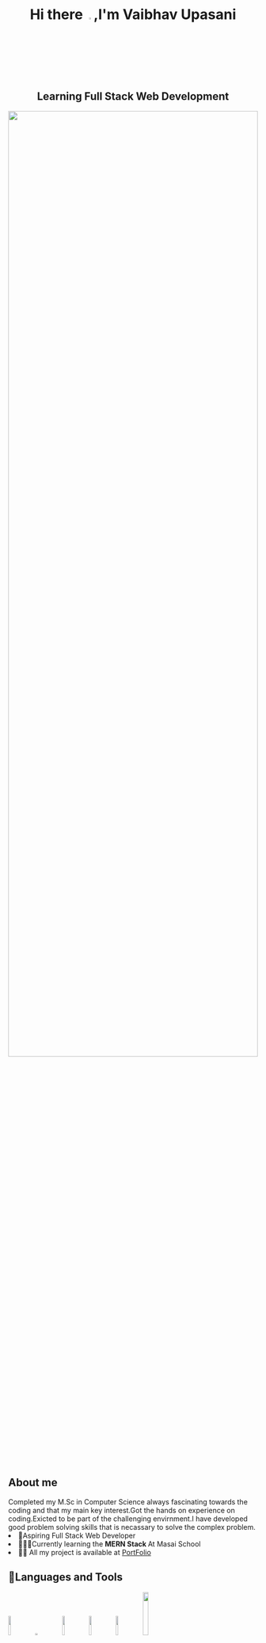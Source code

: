 <h1 align="center"> Hi there <img width="3%" height="3%" src="https://raw.githubusercontent.com/MartinHeinz/MartinHeinz/master/wave.gif">,I'm Vaibhav Upasani</h1>
<h2 align="center">Learning Full Stack Web Development </h2>
<img width="100%" height="70%" src="https://media.istockphoto.com/photos/web-development-and-web-design-concept-in-dark-blue-background-for-picture-id1291971619?b=1&k=20&m=1291971619&s=170667a&w=0&h=QHnZ92KhqdYO6zj0_dC_RWSsCJo1n_gaQ9XK0kHd7x0=">
<h2>About me</h2>
Completed my M.Sc in Computer Science always fascinating towards the coding and that my main key interest.Got the hands on experience on coding.Exicted to be part of the challenging envirnment.I have developed good problem solving skills that is necassary to solve the complex problem.
<li>🌱Aspiring Full Stack Web Developer</li>
<li>👨🏻‍🎓Currently learning the <b>MERN Stack </b> At Masai School</li>
<li>👨‍💻 All my project is available at <a href="">PortFolio</a></li>
  

<h2>🚀Languages and Tools</h2>
<div>
<img width="10%" height="10%" src="https://i0.wp.com/css-tricks.com/wp-content/uploads/2021/01/html5-css3.jpg?resize=498%2C249&ssl=1">
<img width="10%" height="3%" src="https://i0.wp.com/theicom.org/wp-content/uploads/2016/03/js-logo.png?fit=500%2C500&ssl=1&w=640">
<img width="10%" height="10%" src="https://res.cloudinary.com/practicaldev/image/fetch/s--54ca_F2q--/c_imagga_scale,f_auto,fl_progressive,h_900,q_auto,w_1600/https://dev-to-uploads.s3.amazonaws.com/i/1wwdyw5de8avrdkgtz5n.png">
<img width="10%" height="10%" src="https://upload.wikimedia.org/wikipedia/commons/4/49/Redux.png">
<img width="10%" height="10%" src="https://res.cloudinary.com/practicaldev/image/fetch/s--XIfwAkPT--/c_imagga_scale,f_auto,fl_progressive,h_900,q_auto,w_1600/https://dev-to-uploads.s3.amazonaws.com/uploads/articles/zojuy79lo3fn3qdt7g6p.png">
 <img width="15%" height="15%" src="https://pythonforundergradengineers.com/posts/git/images/git_and_github_logo.png">
  
</div>


